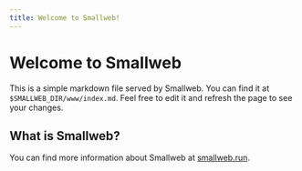 ```yaml
---
title: Welcome to Smallweb!
---
```


# Welcome to Smallweb

This is a simple markdown file served by Smallweb. You can find it at `$SMALLWEB_DIR/www/index.md`. Feel free to edit it and refresh the page to see your changes.

## What is Smallweb?

You can find more information about Smallweb at [smallweb.run](https://smallweb.run).
